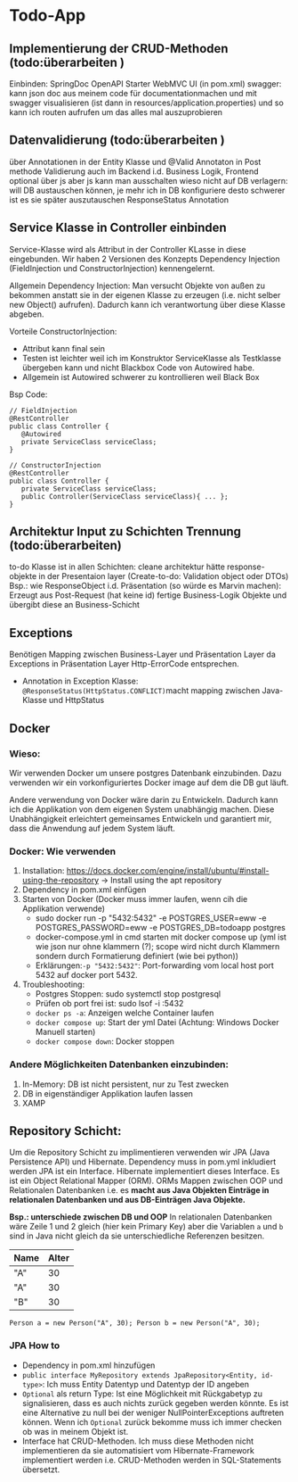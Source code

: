 # Todo-App


## Implementierung der CRUD-Methoden (todo:überarbeiten )
Einbinden: SpringDoc OpenAPI Starter WebMVC UI (in pom.xml)
swagger: kann json doc aus meinem code für documentationmachen und mit swagger visualisieren (ist dann in resources/application.properties)
und so kann ich routen aufrufen um das alles mal auszuprobieren

## Datenvalidierung (todo:überarbeiten )
über Annotationen in der Entity Klasse und @Valid Annotaton in Post methode
Validierung auch im Backend i.d. Business Logik, Frontend optional über js aber js kann man ausschalten
wieso nicht auf DB verlagern: will DB austauschen können, je mehr ich in DB konfiguriere desto schwerer ist es sie später auszutauschen
ResponseStatus Annotation


## Service Klasse in Controller einbinden 
Service-Klasse wird als Attribut in der Controller KLasse in diese eingebunden. Wir haben 2 Versionen des Konzepts 
Dependency Injection (FieldInjection und ConstructorInjection) kennengelernt. 

Allgemein Dependency Injection: Man versucht Objekte von außen zu bekommen anstatt sie in der eigenen Klasse zu erzeugen 
(i.e. nicht selber new Object() aufrufen). Dadurch kann ich verantwortung über diese Klasse abgeben. 

Vorteile ConstructorInjection: 
- Attribut kann final sein 
- Testen ist leichter weil ich im Konstruktor ServiceKlasse als Testklasse übergeben kann und nicht Blackbox Code 
von Autowired habe. 
- Allgemein ist Autowired schwerer zu kontrollieren weil Black Box 


Bsp Code: 
```
// FieldInjection
@RestController
public class Controller {
   @Autowired
   private ServiceClass serviceClass; 
} 
```

```
// ConstructorInjection
@RestController
public class Controller {
   private ServiceClass serviceClass; 
   public Controller(ServiceClass serviceClass){ ... }; 
} 
```


## Architektur Input zu Schichten Trennung (todo:überarbeiten)

to-do Klasse ist in allen Schichten: cleane architektur hätte response-objekte in der Presentaion layer (Create-to-do: Validation object oder DTOs)
Bsp.: wie ResponseObject i.d. Präsentation (so würde es Marvin machen): Erzeugt aus Post-Request (hat keine id) fertige Business-Logik Objekte und übergibt diese an Business-Schicht

## Exceptions
Benötigen Mapping zwischen Business-Layer und Präsentation Layer da Exceptions in Präsentation Layer Http-ErrorCode entsprechen.
- Annotation in Exception Klasse: `@ResponseStatus(HttpStatus.CONFLICT)`macht mapping zwischen Java-Klasse und HttpStatus 

## Docker
### Wieso: 
Wir verwenden Docker um unsere postgres Datenbank einzubinden. Dazu verwenden wir ein vorkonfiguriertes 
Docker image auf dem die DB gut läuft. 

Andere verwendung von Docker wäre darin zu Entwickeln. Dadurch kann ich die Applikation von dem eigenen System unabhängig machen. 
Diese Unabhängigkeit erleichtert gemeinsames Entwickeln und garantiert mir, dass die Anwendung auf jedem System läuft. 

### Docker: Wie verwenden 
1. Installation: https://docs.docker.com/engine/install/ubuntu/#install-using-the-repository -> Install using the apt repository
2. Dependency in pom.xml einfügen 
3. Starten von Docker (Docker muss immer laufen, wenn cih die Applikation verwende)
   - sudo docker run -p "5432:5432" -e POSTGRES_USER=eww -e POSTGRES_PASSWORD=eww -e POSTGRES_DB=todoapp postgres
   - docker-compose.yml in cmd starten mit docker compose up (yml ist wie json nur ohne klammern (?); scope wird nicht durch Klammern sondern durch Formatierung definiert (wie bei python))
   - Erklärungen:`-p "5432:5432"`: Port-forwarding vom local host port 5432 auf docker port 5432.
4. Troubleshooting:
   - Postgres Stoppen: sudo systemctl stop postgresql
   - Prüfen ob port frei ist: sudo lsof -i :5432
   - `docker ps -a`: Anzeigen welche Container laufen  
   - `docker compose up`: Start der yml Datei (Achtung: Windows Docker Manuell starten)
   - `docker compose down`: Docker stoppen 


### Andere Möglichkeiten Datenbanken einzubinden: 
1. In-Memory: DB ist nicht persistent, nur zu Test zwecken 
2. DB in eigenständiger Applikation laufen lassen 
3. XAMP 

## Repository Schicht: 
Um die Repository Schicht zu implimentieren verwenden wir JPA (Java Persistence API) und Hibernate. 
Dependency muss in pom.yml inkludiert werden 
JPA ist ein Interface. Hibernate implementiert dieses Interface. Es ist ein Object Relational Mapper (ORM). 
ORMs Mappen zwischen OOP und Relationalen Datenbanken i.e. es __macht aus Java Objekten Einträge in relationalen Datenbanken 
und aus DB-Einträgen Java Objekte.__ 

__Bsp.: unterschiede zwischen DB und OOP__
In relationalen Datenbanken wäre Zeile 1 und 2 gleich (hier kein Primary Key) aber die Variablen `a` und `b` sind in Java 
nicht gleich da sie unterschiedliche Referenzen besitzen.    


| Name | Alter |     
|------|-------|
| "A"  | 30    | 
| "A"  | 30    |
| "B"  | 30    |

`Person a = new Person("A", 30); Person b = new Person("A", 30); `

### JPA How to 
- Dependency in pom.xml hinzufügen 
- `public interface MyRepository extends JpaRepository<Entity, id-type>`: Ich muss Entity Datentyp und Datentyp der ID angeben 
- `Optional` als return Type: Ist eine Möglichkeit mit Rückgabetyp zu signalisieren, dass es auch nichts zurück gegeben 
werden könnte. Es ist eine Alternative zu null bei der weniger NullPointerExceptions auftreten 
können. Wenn ich `Optional` zurück bekomme muss ich immer checken ob was in meinem Objekt ist. 
- Interface hat CRUD-Methoden. Ich muss diese Methoden nicht implementieren da sie automatisiert vom Hibernate-Framework 
implementiert werden i.e. CRUD-Methoden werden in SQL-Statements übersetzt. 